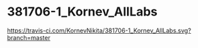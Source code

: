 # 381706-1_Kornev_AllLabs
https://travis-ci.com/KornevNikita/381706-1_Kornev_AllLabs.svg?branch=master
